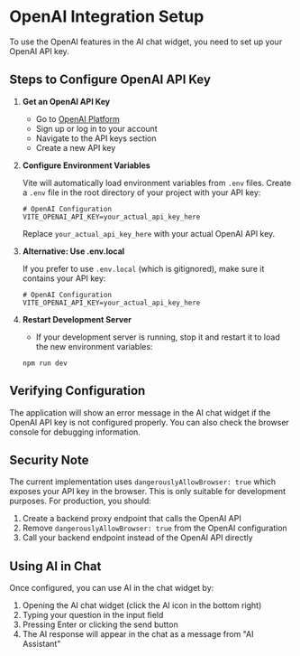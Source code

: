 # OpenAI Integration Setup

To use the OpenAI features in the AI chat widget, you need to set up your OpenAI API key.

## Steps to Configure OpenAI API Key

1. **Get an OpenAI API Key**
   - Go to [OpenAI Platform](https://platform.openai.com/)
   - Sign up or log in to your account
   - Navigate to the API keys section
   - Create a new API key

2. **Configure Environment Variables**
   
   Vite will automatically load environment variables from `.env` files. Create a `.env` file in the root directory of your project with your API key:
   
   ```
   # OpenAI Configuration
   VITE_OPENAI_API_KEY=your_actual_api_key_here
   ```
   
   Replace `your_actual_api_key_here` with your actual OpenAI API key.

3. **Alternative: Use .env.local**
   
   If you prefer to use `.env.local` (which is gitignored), make sure it contains your API key:
   
   ```
   # OpenAI Configuration
   VITE_OPENAI_API_KEY=your_actual_api_key_here
   ```

4. **Restart Development Server**
   - If your development server is running, stop it and restart it to load the new environment variables:
   ```
   npm run dev
   ```

## Verifying Configuration

The application will show an error message in the AI chat widget if the OpenAI API key is not configured properly. You can also check the browser console for debugging information.

## Security Note

The current implementation uses `dangerouslyAllowBrowser: true` which exposes your API key in the browser. This is only suitable for development purposes. For production, you should:

1. Create a backend proxy endpoint that calls the OpenAI API
2. Remove `dangerouslyAllowBrowser: true` from the OpenAI configuration
3. Call your backend endpoint instead of the OpenAI API directly

## Using AI in Chat

Once configured, you can use AI in the chat widget by:
1. Opening the AI chat widget (click the AI icon in the bottom right)
2. Typing your question in the input field
3. Pressing Enter or clicking the send button
4. The AI response will appear in the chat as a message from "AI Assistant"